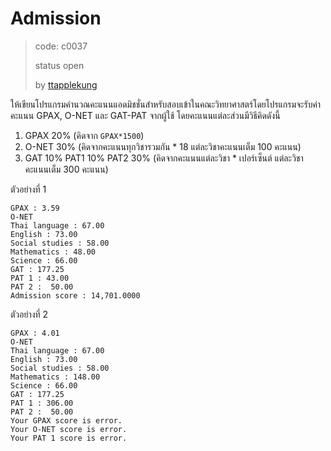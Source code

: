 # Admission #
> code: c0037
>
> status open
>
> by [ttapplekung](https://github.com/ttapplekung)

ให้เขียนโปรแกรมคำนวณคะแนนแอดมิชชั่นสำหรับสอบเข้าในคณะวิทยาศาสตร์โดยโปรแกรมจะรับค่าคะแนน GPAX, O-NET และ GAT-PAT จากผู้ใช้ โดยคะแนนแต่ละส่วนมีวิธีคิดดังนี้

1.  GPAX 20% (คิดจาก `GPAX*1500`)
2.  O-NET 30% (คิดจากคะแนนทุกวิชารวมกัน * 18 แต่ละวิชาคะแนนเต็ม 100 คะแนน)
3.  GAT 10% PAT1 10% PAT2 30% (คิดจากคะแนนแต่ละวิชา * เปอร์เซ็นต์ แต่ละวิชาคะแนนเต็ม 300 คะแนน)

ตัวอย่างที่ 1
```
GPAX : 3.59
O-NET
Thai language : 67.00
English : 73.00
Social studies : 58.00
Mathematics : 48.00
Science : 66.00
GAT : 177.25
PAT 1 : 43.00
PAT 2 :  50.00
Admission score : 14,701.0000
```

ตัวอย่างที่ 2
```
GPAX : 4.01
O-NET
Thai language : 67.00
English : 73.00
Social studies : 58.00
Mathematics : 148.00
Science : 66.00
GAT : 177.25
PAT 1 : 306.00
PAT 2 :  50.00
Your GPAX score is error.
Your O-NET score is error.
Your PAT 1 score is error.
```
